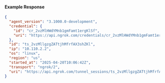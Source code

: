 <!-- Code generated for API Clients. DO NOT EDIT. -->
#### Example Response
```json
{
  "agent_version": "3.1000.0-development",
  "credential": {
    "id": "cr_2vzMlHWdYMnb1gmFamt1ergKlSf",
    "uri": "https://api.ngrok.com/credentials/cr_2vzMlHWdYMnb1gmFamt1ergKlSf"
  },
  "id": "ts_2vzMllgzgZATtjhMfrfAX3shZKl",
  "ip": "10.110.2.2",
  "os": "linux",
  "region": "us",
  "started_at": "2025-04-20T10:06:42Z",
  "transport": "ngrok/2",
  "uri": "https://api.ngrok.com/tunnel_sessions/ts_2vzMllgzgZATtjhMfrfAX3shZKl"
}
